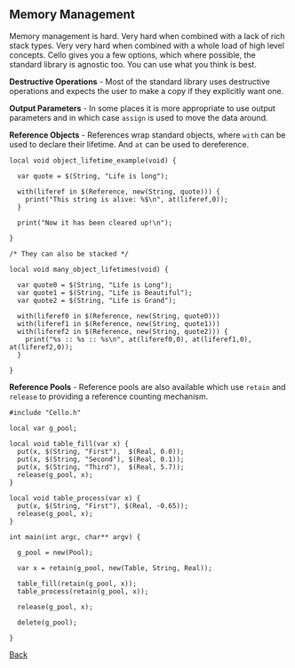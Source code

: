 Memory Management
-----------------

Memory management is hard. Very hard when combined with a lack of rich stack types. Very very hard when combined with a whole load of high level concepts. Cello gives you a few options, which where possible, the standard library is agnostic too. You can use what you think is best.

__Destructive Operations__ - Most of the standard library uses destructive operations and expects the user to make a copy if they explicitly want one.

__Output Parameters__ - In some places it is more appropriate to use output parameters and in which case `assign` is used to move the data around. 

__Reference Objects__ - References wrap standard objects, where `with` can be used to declare their lifetime. And `at` can be used to dereference.


    local void object_lifetime_example(void) {
      
      var quote = $(String, "Life is long");
      
      with(liferef in $(Reference, new(String, quote))) {
        print("This string is alive: %$\n", at(liferef,0));
      }

      print("Now it has been cleared up!\n");
      
    }

    /* They can also be stacked */

    local void many_object_lifetimes(void) {
      
      var quote0 = $(String, "Life is Long");
      var quote1 = $(String, "Life is Beautiful");
      var quote2 = $(String, "Life is Grand");
      
      with(liferef0 in $(Reference, new(String, quote0)))
      with(liferef1 in $(Reference, new(String, quote1)))
      with(liferef2 in $(Reference, new(String, quote2))) {
        print("%s :: %s :: %s\n", at(liferef0,0), at(liferef1,0), at(liferef2,0));
      }

    }
    
__Reference Pools__ - Reference pools are also available which use `retain` and `release` to providing a reference counting mechanism.

    #include "Cello.h"

    local var g_pool;

    local void table_fill(var x) {
      put(x, $(String, "First"),  $(Real, 0.0));
      put(x, $(String, "Second"), $(Real, 0.1));
      put(x, $(String, "Third"),  $(Real, 5.7));
      release(g_pool, x);
    }

    local void table_process(var x) {
      put(x, $(String, "First"), $(Real, -0.65));
      release(g_pool, x);
    }

    int main(int argc, char** argv) {
      
      g_pool = new(Pool);
      
      var x = retain(g_pool, new(Table, String, Real));
      
      table_fill(retain(g_pool, x));
      table_process(retain(g_pool, x));
      
      release(g_pool, x);
      
      delete(g_pool);
      
    }

    
[Back](/documentation)

    